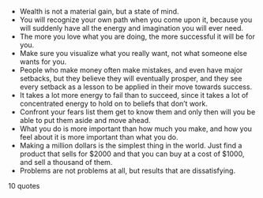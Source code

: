  - Wealth is not a material gain, but a state of mind.
 - You will recognize your own path when you come upon it, because you will suddenly have all the energy and imagination you will ever need.
 - The more you love what you are doing, the more successful it will be for you.
 - Make sure you visualize what you really want, not what someone else wants for you.
 - People who make money often make mistakes, and even have major setbacks, but they believe they will eventually prosper, and they see every setback as a lesson to be applied in their move towards success.
 - It takes a lot more energy to fail than to succeed, since it takes a lot of concentrated energy to hold on to beliefs that don’t work.
 - Confront your fears list them get to know them and only then will you be able to put them aside and move ahead.
 - What you do is more important than how much you make, and how you feel about it is more important than what you do.
 - Making a million dollars is the simplest thing in the world. Just find a product that sells for $2000 and that you can buy at a cost of $1000, and sell a thousand of them.
 - Problems are not problems at all, but results that are dissatisfying.

10 quotes